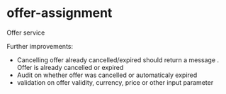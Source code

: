 # offer-assignment
Offer service


Further improvements:

- Cancelling offer already cancelled/expired should return a message . Offer is already cancelled or expired
- Audit on whether offer was cancelled or automaticaly expired
- validation on offer validity, currency, price or other input parameter